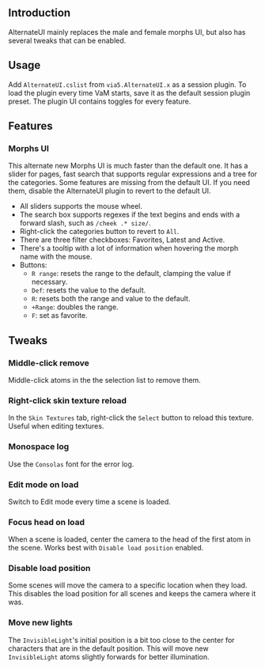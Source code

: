 ## Introduction
AlternateUI mainly replaces the male and female morphs UI, but also has several tweaks that can be enabled.

## Usage
Add `AlternateUI.cslist` from `via5.AlternateUI.x` as a session plugin. To load the plugin every time VaM starts, save it as the default session plugin preset. The plugin UI contains toggles for every feature.

## Features

### Morphs UI
This alternate new Morphs UI is much faster than the default one. It has a slider for pages, fast search that supports regular expressions and a tree for the categories. Some features are missing from the default UI. If you need them, disable the AlternateUI plugin to revert to the default UI.

- All sliders supports the mouse wheel.
- The search box supports regexes if the text begins and ends with a forward slash, such as `/cheek .* size/`.
- Right-click the categories button to revert to `All`.
- There are three filter checkboxes: Favorites, Latest and Active.
- There's a tooltip with a lot of information when hovering the morph name with the mouse.
- Buttons:
    - `R range`: resets the range to the default, clamping the value if necessary.
    - `Def`: resets the value to the default.
    - `R`: resets both the range and value to the default.
    - `+Range`: doubles the range.
    - `F`: set as favorite.

## Tweaks
### Middle-click remove
Middle-click atoms in the the selection list to remove them.

### Right-click skin texture reload
In the `Skin Textures` tab, right-click the `Select` button to reload this texture. Useful when editing textures.

### Monospace log
Use the `Consolas` font for the error log.

### Edit mode on load
Switch to Edit mode every time a scene is loaded.

### Focus head on load
When a scene is loaded, center the camera to the head of the first atom in the scene. Works best with `Disable load position` enabled.

### Disable load position
Some scenes will move the camera to a specific location when they load. This disables the load position for all scenes and keeps the camera where it was.

### Move new lights
The `InvisibleLight`'s initial position is a bit too close to the center for characters that are in the default position. This will move new `InvisibleLight` atoms slightly forwards for better illumination.
